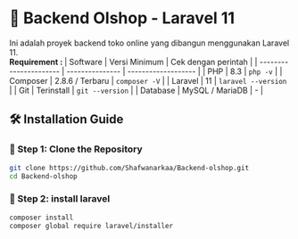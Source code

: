 # 🛒 Backend Olshop - Laravel 11

Ini adalah proyek backend toko online yang dibangun menggunakan Laravel 11.<br>
<b>Requirement : </b>
| Software               | Versi Minimum   | Cek dengan perintah |
| ---------------------- | --------------- | ------------------- |
| PHP                    | 8.3             | `php -v`            |
| Composer               | 2.8.6 / Terbaru | `composer -V`       |
| Laravel                | 11              | `laravel --version` |
| Git                    | Terinstall      | `git --version`     |
| Database               | MySQL / MariaDB | -                   |

## 🛠️ Installation Guide

### 🔹 Step 1: Clone the Repository
```bash
git clone https://github.com/Shafwanarkaa/Backend-olshop.git
cd Backend-olshop
```
### 🔹 Step 2: install laravel
```bash
composer install
composer global require laravel/installer
